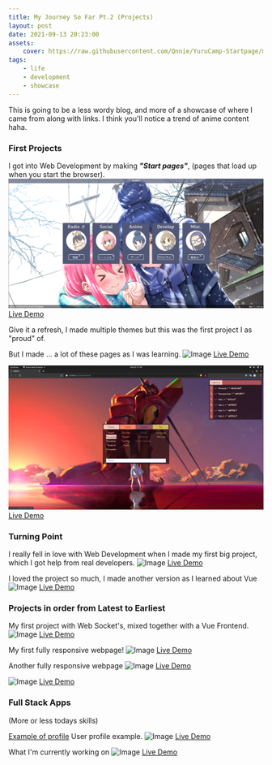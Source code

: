 ```yaml
---
title: My Journey So Far Pt.2 (Projects)
layout: post
date: 2021-09-13 20:23:00
assets:
    cover: https://raw.githubusercontent.com/Qnnie/YuruCamp-Startpage/master/images/preview.png
tags:
    - life
    - development
    - showcase
---
```


This is going to be a less wordy blog, and more of a showcase of where I came from along with links. I think you'll notice a trend of anime content haha.

### First Projects

I got into Web Development by making **_"Start pages"_**, (pages that load up when you start the browser).
![Image](https://raw.githubusercontent.com/Qnnie/YuruCamp-Startpage/master/images/preview.png)
[Live Demo](https://qnnie.github.io/YuruCamp-Startpage/)

Give it a refresh, I made multiple themes but this was the first project I as "proud" of.

But I made ... a lot of these pages as I was learning.
![Image](https://raw.githubusercontent.com/LewLewonics/Shades/master/Thumbnail.jpg)
[Live Demo](https://lewlewonics.github.io/Shades/)

![Image](https://raw.githubusercontent.com/imVampi/Asuka-Start/master/images/thumbnail.png)
[Live Demo](https://imvampi.github.io/Asuka-Start/)

### Turning Point

I really fell in love with Web Development when I made my first big project, which I got help from real developers.
![Image](https://raw.githubusercontent.com/Qnnie/AnimeTierList/master/src/public/images/HomePreview.png)
[Live Demo](https://animetierlist.herokuapp.com)

I loved the project so much, I made another version as I learned about Vue
![Image](https://camo.githubusercontent.com/3de2cf6384b7325f7fa56a7c32ccd2f4cc9169763e23e32cdcda042ce084bbca/68747470733a2f2f692e6962622e636f2f667171394470632f53637265656e2d53686f742d323032312d30322d31382d61742d312d30362d35392d414d2e706e67)
[Live Demo](https://anitier.com/)

### Projects in order from Latest to Earliest

My first project with Web Socket's, mixed together with a Vue Frontend.
![Image](https://camo.githubusercontent.com/cc187a391568c9282ad384019a9c296949ebfcb853ddbab3b554aef06822ae65/68747470733a2f2f692e6962622e636f2f3343376a7337442f53637265656e2d53686f742d323032312d30332d31342d61742d392d35382d31372d504d2e706e67)
[Live Demo](https://triviabrain.herokuapp.com/)

My first fully responsive webpage!
![Image](https://camo.githubusercontent.com/e423721a985aba8fa1f46caf6a9f8cccb73d3a42a3d1b5a218bdf9148eebec97/68747470733a2f2f692e6962622e636f2f4b7232353178582f53637265656e2d53686f742d323032312d30322d31382d61742d312d31312d32342d414d2e706e67)
[Live Demo](https://keyvisualarts.netlify.app/)

Another fully responsive webpage
![Image](https://files.catbox.moe/i2drfc.png)
[Live Demo](https://planet-viewer.netlify.app/mercury)

![Image](https://camo.githubusercontent.com/0c1c2cf25434714163f71d809b8ca91e2d36eaffd98f7d5531710679e01f98eb/68747470733a2f2f66696c65732e636174626f782e6d6f652f61636b3970372e706e67)
[Live Demo](https://guess-anime-song.netlify.app/)

### Full Stack Apps

(More or less todays skills)

[Example of profile](https://nippah.com/user/kaiandlulu) User profile example.
![Image](https://camo.githubusercontent.com/5793e4cabd104a4bcbab90ad380337cb807afff133eae744afcf250182d2fe45/68747470733a2f2f692e6962622e636f2f6d7a6353626b592f53637265656e2d53686f742d323032312d30342d30312d61742d332d32362d31372d414d2e706e67)
[Live Demo](https://nippah.com)

What I'm currently working on
![Image](https://camo.githubusercontent.com/5e56eb030f63158eb2dc0e91c6247091b6315e9771ebc189c8a01c16cdafde1f/68747470733a2f2f66696c65732e636174626f782e6d6f652f7634667275692e706e67)
[Live Demo](https://aniopeningsonline.netlify.app)
